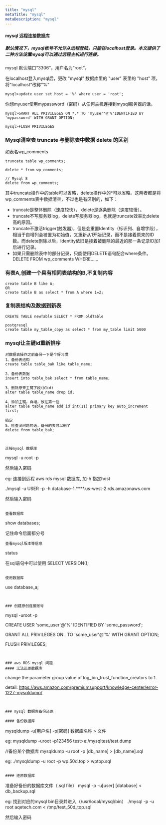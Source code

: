 ```yaml
---
title: "mysql"
metaTitle: "mysql"
metaDescription: "mysql"
---
```

#### mysql 远程连接数据库

#####  默认情况下，mysql帐号不允许从远程登陆，只能在localhost登录。本文提供了二种方法设置mysql可以通过远程主机进行连接。

mysql 默认端口“3306”，用户名为“root”，

在localhost登入mysql后，更改 "mysql" 数据库里的 "user" 表里的 "host" 项，将"localhost"改称"%"

```
mysql>update user set host = '%' where user = 'root';
```

你想myuser使用mypassword（密码）从任何主机连接到mysql服务器的话。

```
mysql>GRANT ALL PRIVILEGES ON *.* TO 'myuser'@'%'IDENTIFIED BY 'mypassword' WITH GRANT OPTION;

mysql>FLUSH PRIVILEGES
```


### Mysql清空表 truncate 与删除表中数据 delete 的区别
如表名wp_comments
```
truncate table wp_comments;

delete * from wp_comments;

// Mysql 8
delete from wp_comments;
```
其中truncate操作中的table可以省略，delete操作中的*可以省略。这两者都是将wp_comments表中数据清空，不过也是有区别的，如下：
- truncate是整体删除（速度较快）， delete是逐条删除（速度较慢）。
- truncate不写服务器log，delete写服务器log，也就是truncate效率比delete高的原因。
- truncate不激活trigger(触发器)，但是会重置Identity（标识列、自增字段），相当于自增列会被置为初始值，又重新从1开始记录，而不是接着原来的ID数。而delete删除以后，Identity依旧是接着被删除的最近的那一条记录ID加1后进行记录。
- 如果只需删除表中的部分记录，只能使用DELETE语句配合where条件。 DELETE FROM wp_comments WHERE……



### 有表A,创建一个具有相同表结构的B,不复制内容

```
create table B like A;
OR
create table B as select * from A where 1=2; 
```

### 复制表结构及数据到新表
```
CREATE TABLE newTable SELECT * FROM oldTable

postgresql
create table my_table_copy as select * from my_table limit 5000
```


### mysql让主键id重新排序
```
对数据表操作之前备份一下是个好习惯
1、备份表结构
create table table_bak like table_name;

2、备份表数据
insert into table_bak select * from table_name;

3、删除原来主键字段(如id)
alter table table_name drop id;

4、添加主键，自增，放在第一位
alter table table_name add id int(11) primary key auto_increment first;

搞定
5、检查没问题的话，备份的表可以删了
delete from table_bak;



连接mysql 数据库
```
mysql -u root -p

然后输入密码

eg:
连接到远程 aws rds mysql 数据库, 加-h 指定host

./mysql -u USER -p -h database-1.****.us-west-2.rds.amazonaws.com

然后输入密码
```

查看数据库
```
show databases;

记住命令后面都分号
```
查看mysql版本等信息
```
status


在sql语句中可以使用
SELECT VERSION();
```

使用数据库
```
use database_a;
```


### 创建原创连接账号
```
mysql -uroot -p

CREATE USER 'some_user'@'%' IDENTIFIED BY 'some_password';

GRANT ALL PRIVILEGES ON *.* TO 'some_user'@'%' WITH GRANT OPTION;

FLUSH PRIVILEGES;
```


### aws RDS mysql 问题
#### 无法还原数据库
```
change the parameter group value of log_bin_trust_function_creators to 1.

detail:
https://aws.amazon.com/premiumsupport/knowledge-center/error-1227-mysqldump/


```


### mysql 数据库备份还原

#### 备份数据库
```
mysqldump -u[用户名] -p[密码] 数据库名称 > 文件

eg:
mysqldump -uroot -p123456 test>e:/mysqltest/test.dump


//备份某个数据库
mysqldump -u root -p [db_name] > [db_name].sql

eg:
./mysqldump -u root -p wp.50d.top > wptop.sql
```

#### 还原数据库
```
准备好备份的数据库文件（.sql file）
mysql -p -u[user] [database] < db_backup.sql

eg:
找到对应的mysql bin目录并进入（/usr/local/mysql/bin）
./mysql -p -u root aqetech.com < /tmp/test_50d_top.sql

然后输入密码
```